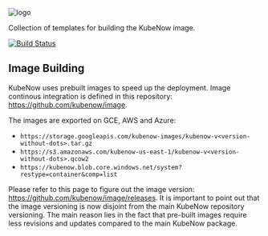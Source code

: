 ![logo](https://github.com/kubenow/KubeNow/blob/master/img/logo_wide_50dpi.png)

Collection of templates for building the KubeNow image.

[![Build Status](https://travis-ci.org/kubenow/image.svg?branch=master)](https://travis-ci.org/kubenow/image)

## Image Building

KubeNow uses prebuilt images to speed up the deployment. Image continous integration is defined in this repository: https://github.com/kubenow/image.

The images are exported on GCE, AWS and Azure:

- `https://storage.googleapis.com/kubenow-images/kubenow-v<version-without-dots>.tar.gz`
- `https://s3.amazonaws.com/kubenow-us-east-1/kubenow-v<version-without-dots>.qcow2`
- `https://kubenow.blob.core.windows.net/system?restype=container&comp=list`

Please refer to this page to figure out the image version: https://github.com/kubenow/image/releases. It is important to point out that the image versioning is now disjoint from the main KubeNow repository versioning. The main reason lies in the fact that pre-built images require less revisions and updates compared to the main KubeNow package.
